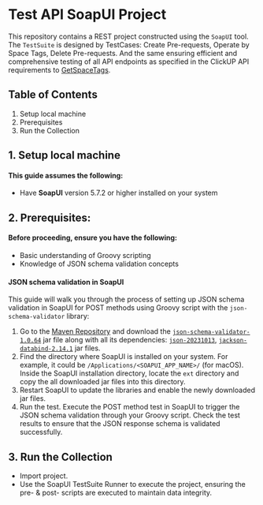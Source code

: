 # Test API SoapUI Project

This repository contains a REST project constructed using the `SoapUI` tool. The `TestSuite` is designed by TestCases: Create Pre-requests, Operate by Space Tags, Delete Pre-requests. 
And the same ensuring efficient and comprehensive testing of all API endpoints as specified in the ClickUP API requirements to [GetSpaceTags](https://clickup.com/api/clickupreference/operation/GetSpaceTags/).

## Table of Contents
1. Setup local machine<br/>
2. Prerequisites<br/>
2. Run the Collection<br/>

## 1. Setup local machine
#### This guide assumes the following:
* Have **SoapUI** version 5.7.2 or higher installed on your system

## 2. Prerequisites:
#### Before proceeding, ensure you have the following:
* Basic understanding of Groovy scripting
* Knowledge of JSON schema validation concepts

#### JSON schema validation in SoapUI
This guide will walk you through the process of setting up JSON schema validation in SoapUI for POST methods using Groovy script with the `json-schema-validator` library:
1. Go to the [Maven Repository](https://mvnrepository.com) and download the [`json-schema-validator-1.0.64`](https://repo1.maven.org/maven2/com/networknt/json-schema-validator/1.0.64/) jar file along with all its dependencies: [`json-20231013`](https://repo1.maven.org/maven2/org/json/json/20231013/), [`jackson-databind-2.14.1`](https://repo1.maven.org/maven2/com/fasterxml/jackson/core/jackson-databind/2.14.1/) jar files.
2. Find the directory where SoapUI is installed on your system. For example, it could be `/Applications/<SOAPUI_APP_NAME>/` (for macOS). Inside the SoapUI installation directory, locate the `ext` directory and copy the all downloaded jar files into this directory.
3. Restart SoapUI to update the libraries and enable the newly downloaded jar files.
4. Run the test. Execute the POST method test in SoapUI to trigger the JSON schema validation through your Groovy script. Check the test results to ensure that the JSON response schema is validated successfully.

## 3. Run the Collection
* Import project.
* Use the SoapUI TestSuite Runner to execute the project, ensuring the pre- & post- scripts are executed to maintain data integrity.
